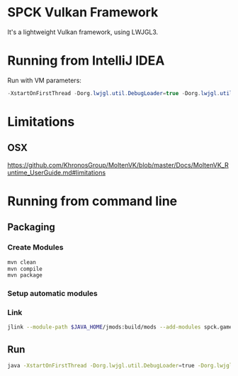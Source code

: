 # SPCK Vulkan Framework

It's a lightweight Vulkan framework, using LWJGL3.

# Running from IntelliJ IDEA

Run with VM parameters:

```java
-XstartOnFirstThread -Dorg.lwjgl.util.DebugLoader=true -Dorg.lwjgl.util.Debug=true -Dorg.lwjgl.opengl.Display.enableHighDPI=true -Dorg.lwjgl.opengl.Display.enableOSXFullscreenModeAPI=true
```
# Limitations

## OSX
https://github.com/KhronosGroup/MoltenVK/blob/master/Docs/MoltenVK_Runtime_UserGuide.md#limitations

# Running from command line

## Packaging

### Create Modules

```bash
mvn clean
mvn compile
mvn package
```

### Setup automatic modules

### Link

```bash
jlink --module-path $JAVA_HOME/jmods:build/mods --add-modules spck.game --launcher APP=spck.game/spck.game.Main --output app
```

## Run

```bash
java -XstartOnFirstThread -Dorg.lwjgl.util.DebugLoader=true -Dorg.lwjgl.util.Debug=true -Dorg.lwjgl.opengl.Display.enableHighDPI=true -Dorg.lwjgl.opengl.Display.enableOSXFullscreenModeAPI=true --module-path build/mods -m spck.game/spck.game.Main
```